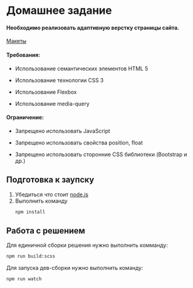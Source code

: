 # Домашнее задание

#### Необходимо реализовать адаптивную верстку страницы сайта.

[Макеты](https://www.figma.com/file/XeWzrTMu0ZyFGeHNAWojBO/Task1?node-id=23%3A18 "Макеты")

#### Требования:

- Использование семантических элементов HTML 5

- Использование технологии CSS 3

- Использование Flexbox

- Использование media-query

#### Ограничение:

- Запрещено использовать JavaScript

- Запрещено использовать свойства position, float

- Запрещено использовать сторонние CSS библиотеки (Bootstrap и др.)

## Подготовка к заупску
1. Убедиться что стоит [node.js](https://nodejs.org/en/)
2. Выполнить команду
   ```bash
   npm install
   ```

## Работа с решением
Для единичной сборки решения нужно выполнить комманду:
```bash
npm run build:scss
```

Для запуска дев-сборки нужно выполнить команду:
```bash
npm run watch
```
